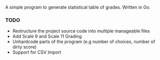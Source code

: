 A simple program to generate statistical table of grades. Written in Go.

### TODO

- Restructure the project source code into multiple manageable files
- Add Scale 9 and Scale 11 Grading
- Unhardcode parts of the program (e.g number of choices, number of dirty score)
- Support for CSV Import
